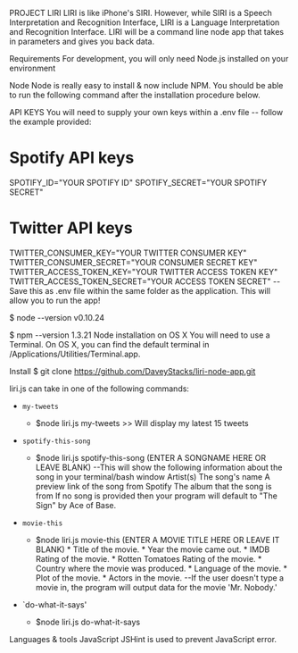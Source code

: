 
PROJECT LIRI
LIRI is like iPhone's SIRI. However, while SIRI is a Speech Interpretation and Recognition Interface, LIRI is a Language Interpretation and Recognition Interface. LIRI will be a command line node app that takes in parameters and gives you back data.

Requirements
For development, you will only need Node.js installed on your environment

Node
Node is really easy to install & now include NPM. You should be able to run the following command after the installation procedure below.

API KEYS
You will need to supply your own keys within a .env file -- follow the example provided:
# Spotify API keys

SPOTIFY_ID="YOUR SPOTIFY ID"
SPOTIFY_SECRET="YOUR SPOTIFY SECRET"

# Twitter API keys

TWITTER_CONSUMER_KEY="YOUR TWITTER CONSUMER KEY"
TWITTER_CONSUMER_SECRET="YOUR CONSUMER SECRET KEY"
TWITTER_ACCESS_TOKEN_KEY="YOUR TWITTER ACCESS TOKEN KEY"
TWITTER_ACCESS_TOKEN_SECRET="YOUR ACCESS TOKEN SECRET"
--Save this as .env file within the same folder as the application. This will allow you to run the app!


$ node --version
v0.10.24

$ npm --version
1.3.21
Node installation on OS X
You will need to use a Terminal. On OS X, you can find the default terminal in /Applications/Utilities/Terminal.app.

Install
$ git clone https://github.com/DaveyStacks/liri-node-app.git

liri.js can take in one of the following commands:

* `my-tweets`
    - $node liri.js my-tweets  >> Will display my latest 15 tweets

* `spotify-this-song`
    - $node liri.js spotify-this-song (ENTER A SONGNAME HERE OR LEAVE BLANK)
        --This will show the following information about the song in your terminal/bash window
            Artist(s)
            The song's name
            A preview link of the song from Spotify
            The album that the song is from
            If no song is provided then your program will default to "The Sign" by Ace of Base.

* `movie-this`
    - $node liri.js movie-this (ENTER A MOVIE TITLE HERE OR LEAVE IT BLANK)
                * Title of the movie.
                * Year the movie came out.
                * IMDB Rating of the movie.
                * Rotten Tomatoes Rating of the movie.
                * Country where the movie was produced.
                * Language of the movie.
                * Plot of the movie.
                * Actors in the movie.
    --If the user doesn't type a movie in, the program will output data for the movie 'Mr. Nobody.'


* `do-what-it-says'
    - $node liri.js do-what-it-says


Languages & tools
JavaScript
JSHint is used to prevent JavaScript error.
